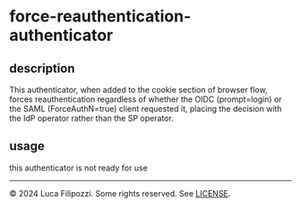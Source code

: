 # force-reauthentication-authenticator

## description

This authenticator, when added to the cookie section of browser flow, forces
reauthentication regardless of whether the OIDC (prompt=login) or the SAML
(ForceAuthN=true) client requested it, placing the decision with the IdP
operator rather than the SP operator.

## usage

this authenticator is not ready for use

---

© 2024 Luca Filipozzi. Some rights reserved. See [LICENSE][license].

[license]: https://github.com/LucaFilipozzi/keycloak-extensions/blob/main/LICENSE.md

